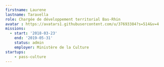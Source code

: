 ```yaml
---
firstname: Laurene
lastname: Taravella
role: Chargée de développement territorial Bas-Rhin
avatar : https://avatars1.githubusercontent.com/u/37693384?s=514&v=4
missions:
  - start: '2018-03-23'
    end: '2019-05-31'
    status: admin
    employer: Ministère de la Culture
startups:
    - pass-culture
---
```

